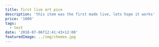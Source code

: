 ```yaml
---
title: first live art pice
description: 'this item was the first made live, lets hope it works'
price: '1000'
tags:
  - test
date: '2018-07-06T12:41:43+12:00'
featuredImage: ../img/chemex.jpg
---
```


